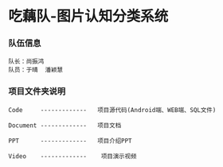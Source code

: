 # 吃藕队-图片认知分类系统
### 队伍信息

```
队长：尚振鸿
队员：于晴  潘颖慧
```

### 项目文件夹说明

```
Code     -------------   项目源代码(Android端、WEB端、SQL文件)

Document -------------   项目文档

PPT      -------------   项目介绍PPT

Video    -------------    项目演示视频
```
